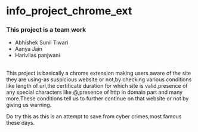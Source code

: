 

# info_project_chrome_ext

<H3>This project is a team work</h3>
<ul>
  <li>Abhishek Sunil Tiwari</li>
   <li>Aanya Jain</li>
   <li>Harivilas panjwani</li>
 </ul>
 <br>
This project is basically a chrome extension making users aware of the site they are using-as suspicious website or not,by checking various conditions like length of url,the certificate duration for which site is valid,presence of any special characters like @,presence of http in domain part and many more.These conditions tell us to further continue on that website or not by giving us warning.


Do try this as this is an attempt to save from cyber crimes,most famous these days.
